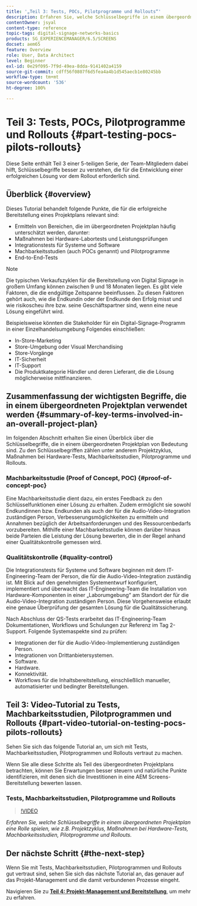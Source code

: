 ```yaml
---
title: '„Teil 3: Tests, POCs, Pilotprogramme und Rollouts“'
description: Erfahren Sie, welche Schlüsselbegriffe in einem übergeordneten Projektplan eine Rolle spielen, wie z.B. Projektzyklus, Maßnahmen bei Hardware-Tests, Machbarkeitsstudien, Pilotprogramme und Rollouts.
contentOwner: jsyal
content-type: reference
topic-tags: digital-signage-networks-basics
products: SG_EXPERIENCEMANAGER/6.5/SCREENS
docset: aem65
feature: Overview
role: User, Data Architect
level: Beginner
exl-id: 0e29f095-7f9d-49ea-8dda-9141402a4159
source-git-commit: cdff56f0807f6d5fea4a4b1d545aecb1e80245bb
workflow-type: tm+mt
source-wordcount: '536'
ht-degree: 100%

---
```


# Teil 3: Tests, POCs, Pilotprogramme und Rollouts {#part-testing-pocs-pilots-rollouts}

Diese Seite enthält Teil 3 einer 5-teiligen Serie, der Team-Mitgliedern dabei hilft, Schlüsselbegriffe besser zu verstehen, die für die Entwicklung einer erfolgreichen Lösung vor dem Rollout erforderlich sind.

## Überblick {#overview}

Dieses Tutorial behandelt folgende Punkte, die für die erfolgreiche Bereitstellung eines Projektplans relevant sind:

* Ermitteln von Bereichen, die im übergeordneten Projektplan häufig unterschätzt werden, darunter:
* Maßnahmen bei Hardware-Labortests und Leistungsprüfungen
* Integrationstests für Systeme und Software
* Machbarkeitsstudien (auch POCs genannt) und Pilotprogramme
* End-to-End-Tests

>[!NOTE]
>
>Die typischen Verkaufszyklen für die Bereitstellung von Digital Signage in großem Umfang können zwischen 9 und 18 Monaten liegen. Es gibt viele Faktoren, die die endgültige Zeitspanne beeinflussen. Zu diesen Faktoren gehört auch, wie die Endkundin oder der Endkunde den Erfolg misst und wie risikoscheu ihre bzw. seine Geschäftspartner sind, wenn eine neue Lösung eingeführt wird.

Beispielsweise könnten die Stakeholder für ein Digital-Signage-Programm in einer Einzelhandelsumgebung Folgendes einschließen:

* In-Store-Marketing
* Store-Umgebung oder Visual Merchandising
* Store-Vorgänge
* IT-Sicherheit
* IT-Support
* Die Produktkategorie Händler und deren Lieferant, die die Lösung möglicherweise mittfinanzieren.

## Zusammenfassung der wichtigsten Begriffe, die in einem übergeordneten Projektplan verwendet werden {#summary-of-key-terms-involved-in-an-overall-project-plan}

Im folgenden Abschnitt erhalten Sie einen Überblick über die Schlüsselbegriffe, die in einem übergeordneten Projektplan von Bedeutung sind. Zu den Schlüsselbegriffen zählen unter anderem Projektzyklus, Maßnahmen bei Hardware-Tests, Machbarkeitsstudien, Pilotprogramme und Rollouts.

### Machbarkeitsstudie (Proof of Concept, POC) {#proof-of-concept-poc}

Eine Machbarkeitsstudie dient dazu, ein erstes Feedback zu den Schlüsselfunktionen einer Lösung zu erhalten. Zudem ermöglicht sie sowohl Endkundinnen bzw. Endkunden als auch der für die Audio-Video-Integration zuständigen Person, Verbesserungsmöglichkeiten zu ermitteln und Annahmen bezüglich der Arbeitsanforderungen und des Ressourcenbedarfs vorzubereiten. Mithilfe einer Machbarkeitsstudie können darüber hinaus beide Parteien die Leistung der Lösung bewerten, die in der Regel anhand einer Qualitätskontrolle gemessen wird.

### Qualitätskontrolle {#quality-control}

Die Integrationstests für Systeme und Software beginnen mit dem IT-Engineering-Team der Person, die für die Audio-Video-Integration zuständig ist. Mit Blick auf den genehmigten Systementwurf konfiguriert, implementiert und überwacht das IT-Engineering-Team die Installation von Hardware-Komponenten in einer „Laborumgebung“ am Standort der für die Audio-Video-Integration zuständigen Person. Diese Vorgehensweise erlaubt eine genaue Überprüfung der gesamten Lösung für die Qualitätssicherung.

Nach Abschluss der QS-Tests erarbeitet das IT-Engineering-Team Dokumentationen, Workflows und Schulungen zur Referenz im Tag 2-Support. Folgende Systemaspekte sind zu prüfen:

* Integrationen der für die Audio-Video-Implementierung zuständigen Person.
* Integrationen von Drittanbietersystemen.
* Software.
* Hardware.
* Konnektivität.
* Workflows für die Inhaltsbereitstellung, einschließlich manueller, automatisierter und bedingter Bereitstellungen.

## Teil 3: Video-Tutorial zu Tests, Machbarkeitsstudien, Pilotprogrammen und Rollouts {#part-video-tutorial-on-testing-pocs-pilots-rollouts}

Sehen Sie sich das folgende Tutorial an, um sich mit Tests, Machbarkeitsstudien, Pilotprogrammen und Rollouts vertraut zu machen.

Wenn Sie alle diese Schritte als Teil des übergeordneten Projektplans betrachten, können Sie Erwartungen besser steuern und natürliche Punkte identifizieren, mit denen sich die Investitionen in eine AEM Screens-Bereitstellung bewerten lassen.

### Tests, Machbarkeitsstudien, Pilotprogramme und Rollouts

>[!VIDEO](https://video.tv.adobe.com/v/28405)

*Erfahren Sie, welche Schlüsselbegriffe in einem übergeordneten Projektplan eine Rolle spielen, wie z.B. Projektzyklus, Maßnahmen bei Hardware-Tests, Machbarkeitsstudien, Pilotprogramme und Rollouts.*

## Der nächste Schritt {#the-next-step}

Wenn Sie mit Tests, Machbarkeitsstudien, Pilotprogrammen und Rollouts gut vertraut sind, sehen Sie sich das nächste Tutorial an, das genauer auf das Projekt-Management und die damit verbundenen Prozesse eingeht.

Navigieren Sie zu **[Teil 4: Projekt-Management und Bereitstellung](project-management-and-deployment.md)**, um mehr zu erfahren.
